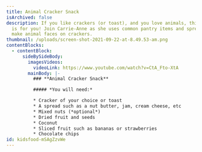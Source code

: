 ```yaml
---
title: Animal Cracker Snack
isArchived: false
description: If you like crackers (or toast), and you love animals, this snack
  is for you! Join Carrie-Anne as she uses common pantry items and spreads to
  make animal faces on crackers.
thumbnail: /uploads/screen-shot-2021-09-22-at-8.49.53-am.png
contentBlocks:
  - contentBlock:
      sideBySideBody:
        imagesVideos:
          videoLink: https://www.youtube.com/watch?v=CtA_Fto-XtA
        mainBody: |-
          ### **Animal Cracker Snack**

          ##### *You will need:*

          * Cracker of your choice or toast
          * A spread such as a nut butter, jam, cream cheese, etc
          * Mixed nuts (*optional*)
          * Dried fruit and seeds 
          * Coconut
          * Sliced fruit such as bananas or strawberries 
          * Chocolate chips
id: kidsfood-mSAgZzvWe
---
```

